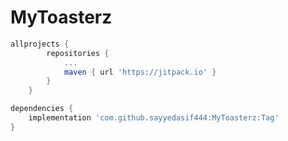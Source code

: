 # MyToasterz

```gradle
allprojects {
		repositories {
			...
			maven { url 'https://jitpack.io' }
		}
	}
```

```gradle
dependencies {
    implementation 'com.github.sayyedasif444:MyToasterz:Tag'
}
```
